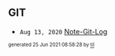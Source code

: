 ## GIT


* <code>Aug 13, 2020</code> [Note-Git-Log](2020-08-13T14-39-44-note-git-log.md)

<sup><sub>generated 25 Jun 2021 08:58:28 by <a href='https://github.com/senorprogrammer/til'>til</a></sub></sup>
